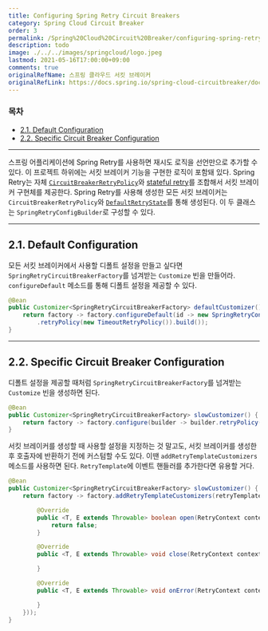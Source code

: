 ```yaml
---
title: Configuring Spring Retry Circuit Breakers
category: Spring Cloud Circuit Breaker
order: 3
permalink: /Spring%20Cloud%20Circuit%20Breaker/configuring-spring-retry-circuit-breakers/
description: todo
image: ./../../images/springcloud/logo.jpeg
lastmod: 2021-05-16T17:00:00+09:00
comments: true
originalRefName: 스프링 클라우드 서킷 브레이커
originalRefLink: https://docs.spring.io/spring-cloud-circuitbreaker/docs/2.0.1/reference/html/#configuring-spring-retry-circuit-breakers
---
```


### 목차

- [2.1. Default Configuration](#21-default-configuration)
- [2.2. Specific Circuit Breaker Configuration](#22-specific-circuit-breaker-configuration)

---

스프링 어플리케이션에 Spring Retry를 사용하면 재시도 로직을 선언만으로 추가할 수 있다. 이 프로젝트 하위에는 서킷 브레이커 기능을 구현한 로직이 포함돼 있다. Spring Retry는 자체 [`CircuitBreakerRetryPolicy`](https://github.com/spring-projects/spring-retry/blob/master/src/main/java/org/springframework/retry/policy/CircuitBreakerRetryPolicy.java)와 [stateful retry](https://github.com/spring-projects/spring-retry#stateful-retry)를 조합해서 서킷 브레이커 구현체를 제공한다. Spring Retry를 사용해 생성한 모든 서킷 브레이커는 `CircuitBreakerRetryPolicy`와 [`DefaultRetryState`](https://github.com/spring-projects/spring-retry/blob/master/src/main/java/org/springframework/retry/support/DefaultRetryState.java)를 통해 생성된다. 이 두 클래스는 `SpringRetryConfigBuilder`로 구성할 수 있다.

---

## 2.1. Default Configuration

모든 서킷 브레이커에서 사용할 디폴트 설정을 만들고 싶다면 `SpringRetryCircuitBreakerFactory`를 넘겨받는 `Customize` 빈을 만들어라. `configureDefault` 메소드를 통해 디폴트 설정을 제공할 수 있다.

```java
@Bean
public Customizer<SpringRetryCircuitBreakerFactory> defaultCustomizer() {
    return factory -> factory.configureDefault(id -> new SpringRetryConfigBuilder(id)
        .retryPolicy(new TimeoutRetryPolicy()).build());
}
```

---

## 2.2. Specific Circuit Breaker Configuration

디폴트 설정을 제공할 때처럼 `SpringRetryCircuitBreakerFactory`를 넘겨받는 `Customize` 빈을 생성하면 된다.

```java
@Bean
public Customizer<SpringRetryCircuitBreakerFactory> slowCustomizer() {
    return factory -> factory.configure(builder -> builder.retryPolicy(new SimpleRetryPolicy(1)).build(), "slow");
}
```

서킷 브레이커를 생성할 때 사용할 설정을 지정하는 것 말고도, 서킷 브레이커를 생성한 후 호출자에 반환하기 전에 커스텀할 수도 있다. 이땐 `addRetryTemplateCustomizers` 메소드를 사용하면 된다. `RetryTemplate`에 이벤트 핸들러를 추가한다면 유용할 거다.

```java
@Bean
public Customizer<SpringRetryCircuitBreakerFactory> slowCustomizer() {
    return factory -> factory.addRetryTemplateCustomizers(retryTemplate -> retryTemplate.registerListener(new RetryListener() {

        @Override
        public <T, E extends Throwable> boolean open(RetryContext context, RetryCallback<T, E> callback) {
            return false;
        }

        @Override
        public <T, E extends Throwable> void close(RetryContext context, RetryCallback<T, E> callback, Throwable throwable) {

        }

        @Override
        public <T, E extends Throwable> void onError(RetryContext context, RetryCallback<T, E> callback, Throwable throwable) {

        }
    }));
}
```